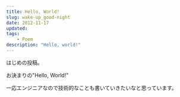 ```yaml
---
title: Hello, World!
slug: wake-up_good-night
date: 2012-11-17
updated:
tags:
    - Poem
description: "Hello, world!"
---
```


はじめの投稿。

お決まりの"Hello, World!"

<!--more-->

一応エンジニアなので技術的なことも書いていきたいなと思っています。
